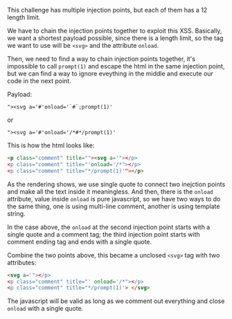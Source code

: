This challenge has multiple injection points, but each of them has a 12 length limit.

We have to chain the injection points together to exploit this XSS.
Basically, we want a shortest payload possible, since there is a length limit, so the tag we want to use will be `<svg>` and the attribute `onload`.

Then, we need to find a way to chain injection points together, it's impossible to call `prompt(1)` and escape the html in the same injection point, but we can find a way to ignore eveything in the middle and execute our code in the next point.

Payload:
```
"><svg a='#'onload='`#`;prompt(1)'
```
or
```
"><svg a='#'onload='/*#*/prompt(1)'
```

This is how the html looks like:
```html
<p class="comment" title=""><svg a='"></p>
<p class="comment" title="'onload='/*"></p>
<p class="comment" title="*/prompt(1)'"></p>
```
As the rendering shows, we use single quote to connect two inejction points and make all the text inside it meaningless.
And then, there is the `onload` attribute, value inside `onload` is pure javascript, so we have two ways to do the same thing, one is using multi-line comment, another is using template string.

In the case above, the `onload` at the second injection point starts with a single quote and a comment tag; the third injection point starts with comment ending tag and ends with a single quote.

Combine the two points above, this became a unclosed `<svg>` tag with two attributes:
```html
<svg a='"></p>
<p class="comment" title="' onload='/*"></p>
<p class="comment" title="*/prompt(1)'> </svg>
```
The javascript will be valid as long as we comment out everything and close `onload` with a single quote.
